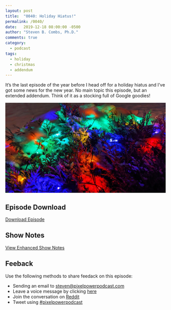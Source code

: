 ```yaml
---
layout: post
title:  "0040: Holiday Hiatus!"
permalink: /0040/
date:   2019-12-18 08:00:00 -0500
author: "Steven B. Combs, Ph.D."
comments: true
category:
  - podcast
tags:
  - holiday
  - christmas
  - addendum
---
```


It’s the last episode of the year before I head off for a holiday hiatus and I’ve got some news for the new year. No main topic this episode, but an extended addendum. Think of it as a stocking full of Google goodies!

![Snow Covered Bush](/images/posts/2019-12-18-snow-covered-bush.jpg)

## Episode Download

[Download Episode](https://s3-us-west-2.amazonaws.com/anchor-audio-bank/staging/2019-12-19/cf63050014eb7447b8632b443e3a6e76.m4a)

## Show Notes

[View Enhanced Show Notes](https://docs.google.com/document/d/13E_utKOoB7bfqBX_wYRaZWitKLmznFx7kSS2QjHoSk4/edit?usp=sharing)

## Feeback
Use the following methods to share feedack on this episode:

* Sending an email to [steven@pixelpowerpodcast.com](mailto:steven@pixelpowerpodcast.com)
* Leave a voice message by clicking [here](https://anchor.fm/pixelpowerpodcast/message)
* Join the conversation on [Reddit]()
* Tweet using [#pixelpowerpodcast](https://twitter.com/search?q=%23pixelpowerpodcast&src=typed_query)
